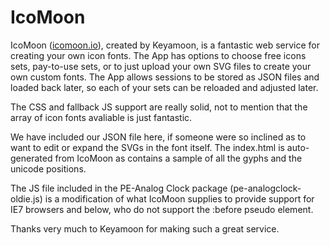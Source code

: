 IcoMoon
=======

IcoMoon (<a href="http://icomoon.io">icomoon.io</a>), created by Keyamoon, is a fantastic web service for creating your own icon fonts. The App has options to choose free icons sets, pay-to-use sets, or to just upload your own SVG files to create your own custom fonts. The App allows sessions to be stored as JSON files and loaded back later, so each of your sets can be reloaded and adjusted later. 

The CSS and fallback JS support are really solid, not to mention that the array of icon fonts avaliable is just fantastic. 

We have included our JSON file here, if someone were so inclined as to want to edit or expand the SVGs in the font itself. The index.html is auto-generated from IcoMoon as contains a sample of all the gyphs and the unicode positions. 

The JS file included in the PE-Analog Clock package (pe-analogclock-oldie.js) is a modification of what IcoMoon supplies to provide support for IE7 browsers and below, who do not support the :before pseudo element. 

Thanks very much to Keyamoon for making such a great service. 
